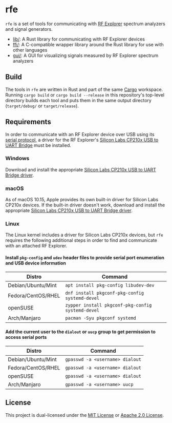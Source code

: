 # rfe

`rfe` is a set of tools for communicating with [RF Explorer](https://www.j3.rf-explorer.com/) spectrum analyzers and signal generators.

* [lib/](lib/): A Rust library for communicating with RF Explorer devices
* [ffi/](ffi/): A C-compatible wrapper library around the Rust library for use with other languages
* [gui/](gui/): A GUI for visualizing signals measured by RF Explorer spectrum analyzers

## Build

The tools in `rfe` are written in Rust and part of the same [Cargo](https://github.com/rust-lang/cargo) workspace. Running `cargo build` or `cargo build --release` in this repository's top-level directory builds each tool and puts them in the same output directory (`target/debug/` or `target/release`).

## Requirements

In order to communicate with an RF Explorer device over USB using its [serial protocol](https://github.com/RFExplorer/RFExplorer-for-.NET/wiki/RF-Explorer-UART-API-interface-specification), a driver for the RF Explorer's [Silicon Labs CP210x USB to UART Bridge](https://www.silabs.com/developer-tools/usb-to-uart-bridge-vcp-drivers) must be installed.

### Windows

Download and install the appropriate [Silicon Labs CP210x USB to UART Bridge driver](https://www.silabs.com/developer-tools/usb-to-uart-bridge-vcp-drivers).

### macOS

As of macOS 10.15, Apple provides its own built-in driver for Silicon Labs CP210x devices. If the built-in driver doesn't work, download and install the appropriate [Silicon Labs CP210x USB to UART Bridge driver](https://www.silabs.com/developer-tools/usb-to-uart-bridge-vcp-drivers).

### Linux

The Linux kernel includes a driver for Silicon Labs CP210x devices, but `rfe` requires the following additional steps in order to find and communicate with an attached RF Explorer.

#### Install `pkg-config` and `udev` header files to provide serial port enumeration and USB device information

| Distro             | Command                                           |
| ------------------ | ------------------------------------------------- |
| Debian/Ubuntu/Mint | `apt install pkg-config libudev-dev`              |
| Fedora/CentOS/RHEL | `dnf install pkgconf-pkg-config systemd-devel`    |
| openSUSE           | `zypper install pkgconf-pkg-config systemd-devel` |
| Arch/Manjaro       | `pacman -Syu pkgconf systemd`                     |

#### Add the current user to the `dialout` or `uucp` group to get permission to access serial ports

| Distro             | Command                         |
| ------------------ | ------------------------------- |
| Debian/Ubuntu/Mint | `gpasswd -a <username> dialout` |
| Fedora/CentOS/RHEL | `gpasswd -a <username> dialout` |
| openSUSE           | `gpasswd -a <username> dialout` |
| Arch/Manjaro       | `gpasswd -a <username> uucp`    |

## License

This project is dual-licensed under the [MIT License](LICENSE-MIT) or [Apache 2.0 License](LICENSE-APACHE).
